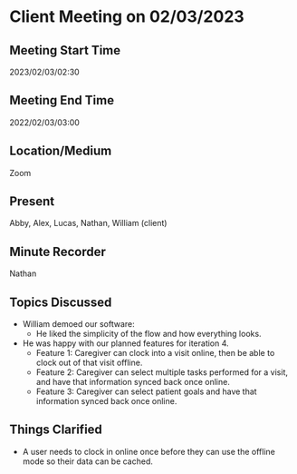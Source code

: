 # Client Meeting on 02/03/2023

## Meeting Start Time
2023/02/03/02:30

## Meeting End Time
2022/02/03/03:00

## Location/Medium
Zoom

## Present
Abby, Alex, Lucas, Nathan, William (client)

## Minute Recorder
Nathan

## Topics Discussed
* William demoed our software:
  * He liked the simplicity of the flow and how everything looks.
* He was happy with our planned features for iteration 4.
  * Feature 1: Caregiver can clock into a visit online, then be able to clock out of that visit offline.
  * Feature 2: Caregiver can select multiple tasks performed for a visit, and have that information synced back once online.
  * Feature 3: Caregiver can select patient goals and have that information synced back once online.
  
## Things Clarified
* A user needs to clock in online once before they can use the offline mode so their data can be cached.
